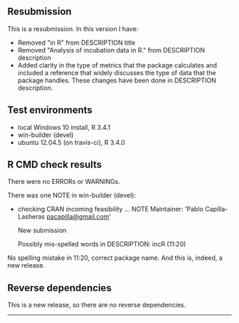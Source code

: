 ## Resubmission
This is a resubmission. In this version I have:

* Removed "in R" from DESCRIPTION title
* Removed "Analysis of incubation data in R." from DESCRIPTION description
* Added clarity in the type of metrics that the package calculates and included a reference
that widely discusses the type of data that the package handles. These changes have been done 
in DESCRIPTION description.


## Test environments
* local Windows 10 install, R 3.4.1
* win-builder (devel)
* ubuntu 12.04.5 (on travis-ci), R 3.4.0

## R CMD check results
There were no ERRORs or WARNINGs.

There was one NOTE in win-builder (devel):

* checking CRAN incoming feasibility ... NOTE
	Maintainer: 'Pablo Capilla-Lasheras <pacapilla@gmail.com>'

	New submission

	Possibly mis-spelled words in DESCRIPTION:
  		incR (11:20)

No spelling mistake in 11:20, correct package name. And this is, indeed, a new release.


## Reverse dependencies

This is a new release, so there are no reverse dependencies.

---

